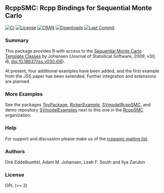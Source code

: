## RcppSMC: Rcpp Bindings for Sequential Monte Carlo

[![CI](https://github.com/rcppsmc/rcppsmc/workflows/ci/badge.svg)](https://github.com/rcppsmc/rcppsmc/actions?query=workflow%3Aci)
[![License](https://img.shields.io/badge/license-GPL%20%28%3E=%202%29-brightgreen.svg?style=flat)](https://www.gnu.org/licenses/gpl-2.0.html)
[![CRAN](https://www.r-pkg.org/badges/version/RcppSMC)](https://cran.r-project.org/package=RcppSMC)
[![Downloads](https://cranlogs.r-pkg.org/badges/RcppSMC?color=brightgreen)](https://www.r-pkg.org/pkg/RcppSMC)
[![Last Commit](https://img.shields.io/github/last-commit/rcppsmc/rcppsmc)](https://github.com/rcppsmc/rcppsmc)

### Summary

This package provides R with access to the
[Sequential Monte Carlo Template Classes](https://doi.org/10.18637/jss.v030.i06)
by Johansen (Journal of Statistical Software, 2009, v30, i6,
[doi:10.18637/jss.v030.i06](https://doi.org/10.18637/jss.v030.i06)).

At present, four additional examples have been added, and the first example
from the JSS paper has been extended. Further integration and extensions are
planned.

### More Examples

See the packages [ToyPackage](https://github.com/rcppsmc/ToyPackage),
[RickerExample](https://github.com/rcppsmc/RickerExample),
[SVmodelRcppSMC](https://github.com/ilyaZar/SVmodelRcppSMC), and
demo repository [SVmodelExamples](https://github.com/ilyaZar/SVmodelExamples)
next to this one in the [RcppSMC](https://github.com/rcppsmc) organization.

### Help

For support and discussion please make us of the [rcppsmc mailing list](https://groups.google.com/forum/#!forum/rcppsmc).

### Authors

Dirk Eddelbuettel, Adam M. Johansen, Leah F. South and Ilya Zarubin

### License

GPL (>= 2)
